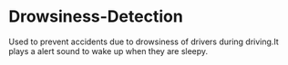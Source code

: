 # Drowsiness-Detection
Used to prevent accidents due to drowsiness of drivers during driving.It plays a alert sound to wake up when they are sleepy.
